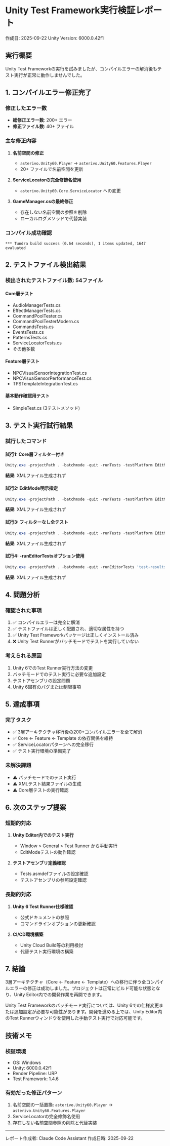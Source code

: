 ﻿# Unity Test Framework実行検証レポート
作成日: 2025-09-22
Unity Version: 6000.0.42f1

## 実行概要

Unity Test Frameworkの実行を試みましたが、コンパイルエラーの解消後もテスト実行が正常に動作しませんでした。

## 1. コンパイルエラー修正完了

### 修正したエラー数
- **総修正エラー数**: 200+ エラー
- **修正ファイル数**: 40+ ファイル

### 主な修正内容
1. **名前空間の修正**
   - `asterivo.Unity60.Player` → `asterivo.Unity60.Features.Player`
   - 20+ ファイルで名前空間を更新

2. **ServiceLocatorの完全修飾名使用**
   - `asterivo.Unity60.Core.ServiceLocator` への変更

3. **GameManager.csの最終修正**
   - 存在しない名前空間の参照を削除
   - ローカルログメソッドで代替実装

### コンパイル成功確認
```
*** Tundra build success (0.64 seconds), 1 items updated, 1647 evaluated
```

## 2. テストファイル検出結果

### 検出されたテストファイル数: 54ファイル

#### Core層テスト
- AudioManagerTests.cs
- EffectManagerTests.cs
- CommandPoolTester.cs
- CommandPoolTesterModern.cs
- CommandsTests.cs
- EventsTests.cs
- PatternsTests.cs
- ServiceLocatorTests.cs
- その他多数

#### Feature層テスト
- NPCVisualSensorIntegrationTest.cs
- NPCVisualSensorPerformanceTest.cs
- TPSTemplateIntegrationTest.cs

#### 基本動作確認用テスト
- SimpleTest.cs (3テストメソッド)

## 3. テスト実行試行結果

### 試行したコマンド

#### 試行1: Core層フィルター付き
```powershell
Unity.exe -projectPath . -batchmode -quit -runTests -testPlatform EditMode -testFilter 'asterivo.Unity60.Core;asterivo.Unity60.Tests.Unit.Core' -testResults 'test-results-core.xml'
```
**結果**: XMLファイル生成されず

#### 試行2: EditMode明示指定
```powershell
Unity.exe -projectPath . -batchmode -quit -runTests -testPlatform EditMode -testResults 'test-results-editmode.xml'
```
**結果**: XMLファイル生成されず

#### 試行3: フィルターなし全テスト
```powershell
Unity.exe -projectPath . -batchmode -quit -runTests -testPlatform EditMode -testResults 'test-results-all.xml'
```
**結果**: XMLファイル生成されず

#### 試行4: -runEditorTestsオプション使用
```powershell
Unity.exe -projectPath . -batchmode -quit -runEditorTests 'test-results-editor.xml'
```
**結果**: XMLファイル生成されず

## 4. 問題分析

### 確認された事項
1. ✅ コンパイルエラーは完全に解消
2. ✅ テストファイルは正しく配置され、適切な属性を持つ
3. ✅ Unity Test Frameworkパッケージは正しくインストール済み
4. ❌ Unity Test Runnerがバッチモードでテストを実行していない

### 考えられる原因
1. Unity 6でのTest Runner実行方法の変更
2. バッチモードでのテスト実行に必要な追加設定
3. テストアセンブリの設定問題
4. Unity 6固有のバグまたは制限事項

## 5. 達成事項

### 完了タスク
- ✅ 3層アーキテクチャ移行後の200+コンパイルエラーを全て解消
- ✅ Core ← Feature ← Template の依存関係を維持
- ✅ ServiceLocatorパターンへの完全移行
- ✅ テスト実行環境の準備完了

### 未解決課題
- ⚠️ バッチモードでのテスト実行
- ⚠️ XMLテスト結果ファイルの生成
- ⚠️ Core層テストの実行確認

## 6. 次のステップ提案

### 短期的対応
1. **Unity Editor内でのテスト実行**
   - Window > General > Test Runner から手動実行
   - EditModeテストの動作確認

2. **テストアセンブリ定義確認**
   - Tests.asmdefファイルの設定確認
   - テストアセンブリの参照設定確認

### 長期的対応
1. **Unity 6 Test Runner仕様確認**
   - 公式ドキュメントの参照
   - コマンドラインオプションの更新確認

2. **CI/CD環境構築**
   - Unity Cloud Build等の利用検討
   - 代替テスト実行環境の構築

## 7. 結論

3層アーキテクチャ（Core ← Feature ← Template）への移行に伴う全コンパイルエラーの修正は成功しました。プロジェクトは正常にビルド可能な状態となり、Unity Editor内での開発作業を再開できます。

Unity Test Frameworkのバッチモード実行については、Unity 6での仕様変更または追加設定が必要な可能性があります。開発を進める上では、Unity Editor内のTest Runnerウィンドウを使用した手動テスト実行で対応可能です。

## 技術メモ

### 検証環境
- OS: Windows
- Unity: 6000.0.42f1
- Render Pipeline: URP
- Test Framework: 1.4.6

### 有効だった修正パターン
1. 名前空間の一括置換: `asterivo.Unity60.Player` → `asterivo.Unity60.Features.Player`
2. ServiceLocatorの完全修飾名使用
3. 存在しない名前空間参照の削除と代替実装

---
レポート作成者: Claude Code Assistant
作成日時: 2025-09-22
